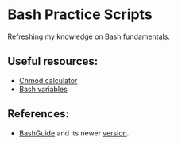 # Bash Practice Scripts

Refreshing my knowledge on Bash fundamentals.

## Useful resources:

- [Chmod calculator](https://chmod-calculator.com/)
- [Bash variables](https://www.gnu.org/software/bash/manual/bash.html#Shell-Variables)

## References:

- [BashGuide](https://mywiki.wooledge.org/BashGuide/TestsAndConditionals) and its newer [version](https://guide.bash.academy/).
